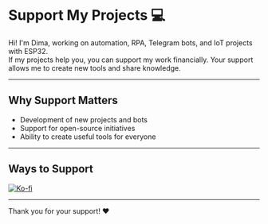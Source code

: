 # Support My Projects 💻

Hi! I'm Dima, working on automation, RPA, Telegram bots, and IoT projects with ESP32.  
If my projects help you, you can support my work financially. Your support allows me to create new tools and share knowledge.

---

## Why Support Matters
- Development of new projects and bots  
- Support for open-source initiatives  
- Ability to create useful tools for everyone  

---

## Ways to Support

[![Ko-fi](https://img.shields.io/badge/Support-Ko--fi-29abe0?logo=kofi)](https://ko-fi.com/andyou10)  

---

Thank you for your support! ❤️
